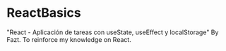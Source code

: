 # ReactBasics
"React - Aplicación de tareas con useState, useEffect y localStorage" By Fazt. To reinforce my knowledge on React.
